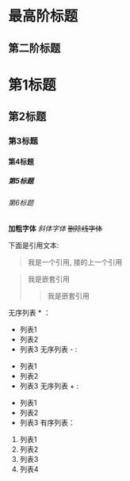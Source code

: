 最高阶标题
==============================================================
第二阶标题
--------------------------------------------------------------
# 第1标题
## 第2标题
### 第3标题
#### 第4标题
##### 第5标题
###### 第6标题
**加粗字体**
*斜体字体*
~~删除线字体~~

下面是引用文本:
> 我是一个引用,
接的上一个引用

> 我是嵌套引用
> > 我是嵌套引用 

无序列表 * ：
* 列表1
* 列表2
* 列表3
无序列表 - :
- 列表1
- 列表2
- 列表3
无序列表 + :
+ 列表1
+ 列表2
+ 列表3
有序列表：
1. 列表1
2. 列表2
3. 列表3
4. 列表4
